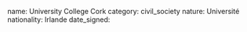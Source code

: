 name: University College Cork
category: civil_society
nature:  Université
nationality: Irlande
date_signed:
    